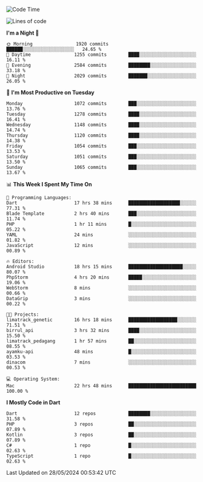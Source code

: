 <!--START_SECTION:waka-->
![Code Time](http://img.shields.io/badge/Code%20Time-543%20hrs%2017%20mins-blue)

![Lines of code](https://img.shields.io/badge/From%20Hello%20World%20I%27ve%20Written-2.2%20million%20lines%20of%20code-blue)

**I'm a Night 🦉** 

```text
🌞 Morning                1920 commits        ██████░░░░░░░░░░░░░░░░░░░   24.65 % 
🌆 Daytime                1255 commits        ████░░░░░░░░░░░░░░░░░░░░░   16.11 % 
🌃 Evening                2584 commits        ████████░░░░░░░░░░░░░░░░░   33.18 % 
🌙 Night                  2029 commits        ███████░░░░░░░░░░░░░░░░░░   26.05 % 
```
📅 **I'm Most Productive on Tuesday** 

```text
Monday                   1072 commits        ███░░░░░░░░░░░░░░░░░░░░░░   13.76 % 
Tuesday                  1278 commits        ████░░░░░░░░░░░░░░░░░░░░░   16.41 % 
Wednesday                1148 commits        ████░░░░░░░░░░░░░░░░░░░░░   14.74 % 
Thursday                 1120 commits        ████░░░░░░░░░░░░░░░░░░░░░   14.38 % 
Friday                   1054 commits        ███░░░░░░░░░░░░░░░░░░░░░░   13.53 % 
Saturday                 1051 commits        ███░░░░░░░░░░░░░░░░░░░░░░   13.50 % 
Sunday                   1065 commits        ███░░░░░░░░░░░░░░░░░░░░░░   13.67 % 
```


📊 **This Week I Spent My Time On** 

```text
💬 Programming Languages: 
Dart                     17 hrs 38 mins      ███████████████████░░░░░░   77.31 % 
Blade Template           2 hrs 40 mins       ███░░░░░░░░░░░░░░░░░░░░░░   11.74 % 
PHP                      1 hr 11 mins        █░░░░░░░░░░░░░░░░░░░░░░░░   05.22 % 
YAML                     24 mins             ░░░░░░░░░░░░░░░░░░░░░░░░░   01.82 % 
JavaScript               12 mins             ░░░░░░░░░░░░░░░░░░░░░░░░░   00.89 % 

🔥 Editors: 
Android Studio           18 hrs 15 mins      ████████████████████░░░░░   80.07 % 
PhpStorm                 4 hrs 20 mins       █████░░░░░░░░░░░░░░░░░░░░   19.06 % 
WebStorm                 8 mins              ░░░░░░░░░░░░░░░░░░░░░░░░░   00.66 % 
DataGrip                 3 mins              ░░░░░░░░░░░░░░░░░░░░░░░░░   00.22 % 

🐱‍💻 Projects: 
limatrack_genetic        16 hrs 18 mins      ██████████████████░░░░░░░   71.51 % 
birrul_api               3 hrs 32 mins       ████░░░░░░░░░░░░░░░░░░░░░   15.50 % 
limatrack_pedagang       1 hr 57 mins        ██░░░░░░░░░░░░░░░░░░░░░░░   08.55 % 
ayamku-api               48 mins             █░░░░░░░░░░░░░░░░░░░░░░░░   03.53 % 
dinacom                  7 mins              ░░░░░░░░░░░░░░░░░░░░░░░░░   00.53 % 

💻 Operating System: 
Mac                      22 hrs 48 mins      █████████████████████████   100.00 % 
```

**I Mostly Code in Dart** 

```text
Dart                     12 repos            ████████░░░░░░░░░░░░░░░░░   31.58 % 
PHP                      3 repos             ██░░░░░░░░░░░░░░░░░░░░░░░   07.89 % 
Kotlin                   3 repos             ██░░░░░░░░░░░░░░░░░░░░░░░   07.89 % 
C#                       1 repo              █░░░░░░░░░░░░░░░░░░░░░░░░   02.63 % 
TypeScript               1 repo              █░░░░░░░░░░░░░░░░░░░░░░░░   02.63 % 
```




 Last Updated on 28/05/2024 00:53:42 UTC
<!--END_SECTION:waka-->
